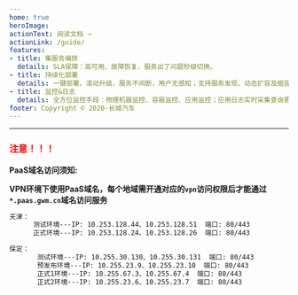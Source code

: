 ```yaml
---
home: true
heroImage: 
actionText: 阅读文档 →
actionLink: /guide/
features:
- title: 集服务编排
  details: SLA保障：高可用、故障恢复，服务出了问题秒级切换。
- title: 持续化部署
  details: 一键部署，滚动升级，服务不间断，用户无感知；支持服务发现、动态扩容及缩容、负载均衡。
- title: 监控&日志
  details: 全方位监控手段：物理机器监控、容器监控、应用监控；应用日志实时采集查询更便捷，支持预警及报警。
footer: Copyright © 2020-长城汽车
---
```


***
### <font color=red>**注意！！！**</font>
**PaaS域名访问须知:**

**VPN环境下使用PaaS域名，每个地域需开通对应的`vpn`访问权限后才能通过`*.paas.gwm.cn`域名访问服务**

```bash
天津：
      测试环境---IP: 10.253.128.44、10.253.128.51  端口: 80/443
      正式环境---IP: 10.253.128.24、10.253.128.26  端口: 80/443

保定：
       测试环境---IP: 10.255.30.130、10.255.30.131  端口: 80/443
       预发布环境---IP: 10.255.23.9、10.255.23.10  端口: 80/443
       正式1环境---IP: 10.255.67.3、10.255.67.4  端口: 80/443
       正式2环境---IP: 10.255.23.6、10.255.23.7  端口: 80/443
```
